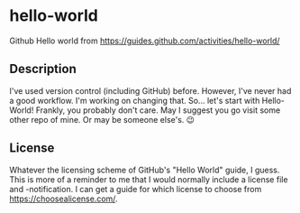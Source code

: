 # hello-world
Github Hello world from https://guides.github.com/activities/hello-world/

## Description
I've used version control (including GitHub) before. However, I've never had a good workflow. I'm working on changing that. So... let's start with Hello-World! Frankly, you probably don't care. May I suggest you go visit some other repo of mine. Or may be someone else's. :wink:

## License
Whatever the licensing scheme of GitHub's "Hello World" guide, I guess. This is more of a reminder to me that I would normally include a license file and -notification. I can get a guide for which license to choose from https://choosealicense.com/.
